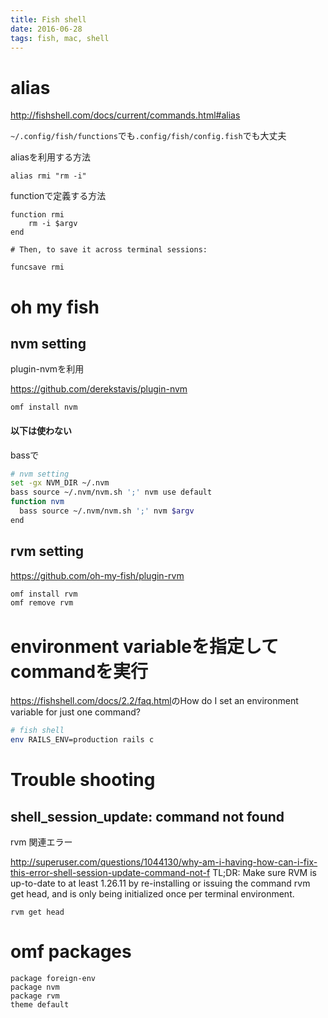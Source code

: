 ```yaml
---
title: Fish shell
date: 2016-06-28
tags: fish, mac, shell
---
```


# alias

<http://fishshell.com/docs/current/commands.html#alias>

`~/.config/fish/functions`でも`.config/fish/config.fish`でも大丈夫

aliasを利用する方法
```
alias rmi "rm -i"
```

functionで定義する方法
```
function rmi
    rm -i $argv
end

# Then, to save it across terminal sessions:

funcsave rmi
```

# oh my fish

## nvm setting

plugin-nvmを利用

<https://github.com/derekstavis/plugin-nvm>

```
omf install nvm
```

#### 以下は使わない

bassで

```sh
# nvm setting
set -gx NVM_DIR ~/.nvm
bass source ~/.nvm/nvm.sh ';' nvm use default
function nvm
  bass source ~/.nvm/nvm.sh ';' nvm $argv
end
```

## rvm setting

<https://github.com/oh-my-fish/plugin-rvm>

```sh
omf install rvm
omf remove rvm
```

# environment variableを指定してcommandを実行

<https://fishshell.com/docs/2.2/faq.html>のHow do I set an environment variable for just one command?

```sh
# fish shell
env RAILS_ENV=production rails c
```

# Trouble shooting

## shell_session_update: command not found

rvm 関連エラー

<http://superuser.com/questions/1044130/why-am-i-having-how-can-i-fix-this-error-shell-session-update-command-not-f>
TL;DR: Make sure RVM is up-to-date to at least 1.26.11 by re-installing or issuing the command rvm get head, and is only being initialized once per terminal environment.

```
rvm get head
```

# omf packages

```
package foreign-env
package nvm
package rvm
theme default
```
